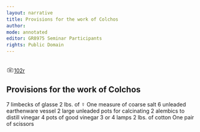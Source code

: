 ```yaml
---
layout: narrative
title: Provisions for the work of Colchos
author:
mode: annotated
editor: GR8975 Seminar Participants
rights: Public Domain
---
```


 <br/><a href="http://gallica.bnf.fr/ark:/12148/btv1b10500001g/f209.image"><img src="../assets/photo-icon.png" alt="folio images" style="display:inline-block; margin-bottom:-3px;">102r</a><br/> 
## Provisions for the work of Colchos

  7 limbecks of glasse 2 lbs. of ☿ One measure of coarse salt 6 unleaded earthenware vessel 2 large unleaded pots for calcinating 2 alembics to distill vinegar 4 pots of good vinegar 3 or 4 lamps 2 lbs. of cotton One pair of scissors  